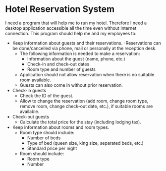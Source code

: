 # Hotel Reservation System
I need a program that will help me to run my hotel. Therefore I need a desktop application accessible all the time even without Internet connection. This program should help me and my employees to:
- Keep information about guests and their reservations.
  -Reservations can be done/cancelled via phone, mail or personally at the reception desk.
  - The following information is needed to make a reservation:
    - Information about the guest (name, phone, etc.)
    - Check-in and check-out dates
    - Room type and number of guests
  - Application should not allow reservation when there is no suitable room available.
  - Guests can also come in without prior reservation.
- Check-in guests
  - Check the ID of the guest.
  - Allow to change the reservation (add room, change room type, remove room, change check-out date, etc.), if suitable rooms are available.
- Check-out guests
  - Calculate the total price for the stay (including lodging tax).
- Keep information about rooms and room types.
  - Room type should include:
    - Number of beds
    - Type of bed (queen size, king size, separated beds, etc.)
    - Standard price per night
  - Room should include:
    - Room type
    - Number